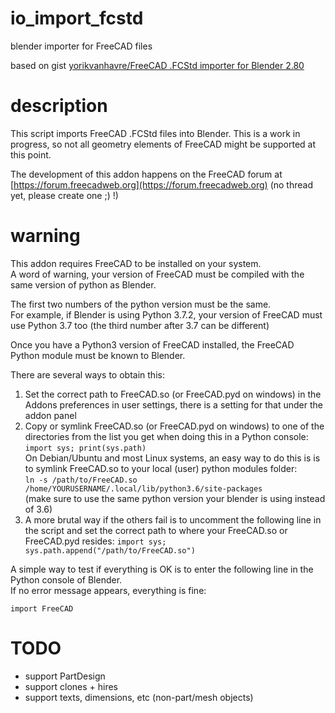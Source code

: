 <!--lint disable list-item-indent-->
<!--lint disable list-item-bullet-indent-->

# io_import_fcstd
blender importer for FreeCAD files

based on gist [yorikvanhavre/FreeCAD .FCStd importer for Blender 2.80](https://gist.github.com/yorikvanhavre/680156f59e2b42df8f5f5391cae2660b)

# description

This script imports FreeCAD .FCStd files into Blender.
This is a work in progress,
so not all geometry elements of FreeCAD might be supported at this point.

The development of this addon happens on the FreeCAD forum at
[https://forum.freecadweb.org](https://forum.freecadweb.org)
(no thread yet, please create one ;) !)

# warning

This addon requires FreeCAD to be installed on your system.  
A word of warning, your version of FreeCAD must be compiled
with the same version of python as Blender.

The first two numbers of the python version must be the same.  
For example, if Blender is using Python 3.7.2, your version of FreeCAD must
use Python 3.7 too (the third number after 3.7 can be different)

Once you have a Python3 version of FreeCAD installed, the FreeCAD
Python module must be known to Blender.

There are several ways to obtain this:
1. Set the correct path to FreeCAD.so (or FreeCAD.pyd on windows) in
the Addons preferences in user settings, there is a setting for
that under the addon panel
2. Copy or symlink FreeCAD.so (or FreeCAD.pyd on windows) to one of the
directories from the list you get when doing this in a Python console:  
`import sys; print(sys.path)`  
On Debian/Ubuntu and most Linux systems, an easy way to do this is is
to symlink FreeCAD.so to your local (user) python modules folder:  
`ln -s /path/to/FreeCAD.so /home/YOURUSERNAME/.local/lib/python3.6/site-packages`  
(make sure to use the same python version your blender is using instead
of 3.6)
3. A more brutal way if the others fail is to
uncomment the following line in the script
and set the correct path to where your FreeCAD.so or FreeCAD.pyd resides:
`import sys; sys.path.append("/path/to/FreeCAD.so")`

A simple way to test if everything is OK is to enter the following line
in the Python console of Blender.  
If no error message appears, everything is fine:

`import FreeCAD`

# TODO
- support PartDesign
- support clones + hires
- support texts, dimensions, etc (non-part/mesh objects)
